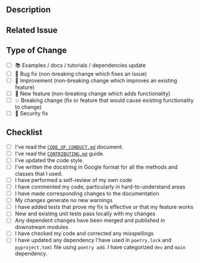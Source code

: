 ## Description

<!-- Add a more detailed description of the changes if needed. -->

## Related Issue

<!-- If your PR refers to a related issue, link it here. -->

## Type of Change

<!-- Mark with an `x` all the checkboxes that apply (like `[x]`) -->

- [ ] 📚 Examples / docs / tutorials / dependencies update
- [ ] 🔧 Bug fix (non-breaking change which fixes an issue)
- [ ] 🥂 Improvement (non-breaking change which improves an existing feature)
- [ ] 🚀 New feature (non-breaking change which adds functionality)
- [ ] 💥 Breaking change (fix or feature that would cause existing functionality to change)
- [ ] 🔐 Security fix

## Checklist

<!-- Mark with an `x` all the checkboxes that apply (like `[x]`) -->

- [ ] I've read the [`CODE_OF_CONDUCT.md`](https://github.com/ab-inbev-analytics/lola-algo-store-exp/blob/master/CODE_OF_CONDUCT.md) document.
- [ ] I've read the [`CONTRIBUTING.md`](https://github.com/ab-inbev-analytics/lola-algo-store-exp/blob/master/CONTRIBUTING.md) guide.
- [ ] I've updated the code style.
- [ ] I've written the docstring in Google format for all the methods and classes that I used.
- [ ] I have performed a self-review of my own code
- [ ] I have commented my code, particularly in hard-to-understand areas
- [ ] I have made corresponding changes to the documentation
- [ ] My changes generate no new warnings
- [ ] I have added tests that prove my fix is effective or that my feature works
- [ ] New and existing unit tests pass locally with my changes
- [ ] Any dependent changes have been merged and published in downstream modules
- [ ] I have checked my code and corrected any misspellings
- [ ] I have updated any dependency I'have used in `poetry.lock` and `pyproject.toml` file using `poetry add`. I have categorized `dev` and `main` dependency.
